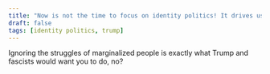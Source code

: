 ```yaml
---
title: "Now is not the time to focus on identity politics! It drives us apart when we need to be united against Trump."
draft: false
tags: [identity politics, trump]
---
```


Ignoring the struggles of marginalized people is exactly what Trump and fascists would want you to do, no?


